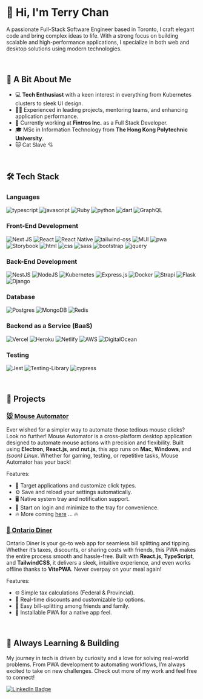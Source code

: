 # 👋 Hi, I'm Terry Chan

A passionate Full-Stack Software Engineer based in Toronto, I craft elegant code and bring complex ideas to life. With a strong focus on building scalable and high-performance applications, I specialize in both web and desktop solutions using modern technologies.

<br>

## 🌟 A Bit About Me
- 💻 **Tech Enthusiast** with a keen interest in everything from Kubernetes clusters to sleek UI design.
- 👨‍💻 Experienced in leading projects, mentoring teams, and enhancing application performance.
- 💼 Currently working at **Fintros Inc.** as a Full Stack Developer.
- 🎓 MSc in Information Technology from **The Hong Kong Polytechnic University**.
- 🐱 Cat Slave 💘  

<br>

## 🛠️ Tech Stack

### Languages

![typescript](https://img.shields.io/badge/TypeScript-3178C6?style=for-the-badge&logo=typescript&logoColor=white)
![javascript](https://img.shields.io/badge/JavaScript-323330?style=for-the-badge&logo=javascript&logoColor=F7DF1E)
![Ruby](https://img.shields.io/badge/ruby-%23CC342D.svg?style=for-the-badge&logo=ruby&logoColor=white)
![python](https://img.shields.io/badge/Python-3776AB?style=for-the-badge&logo=python&logoColor=white)
![dart](https://img.shields.io/badge/Dart-28B6F6?style=for-the-badge&logo=dart&logoColor=white)
![GraphQL](https://img.shields.io/badge/-GraphQL-E10098?style=for-the-badge&logo=graphql&logoColor=white)

### Front-End Development

![Next JS](https://img.shields.io/badge/Next-black?style=for-the-badge&logo=next.js&logoColor=white)
![React](https://img.shields.io/badge/react-%2320232a.svg?style=for-the-badge&logo=react&logoColor=%2361DAFB)
![React Native](https://img.shields.io/badge/react_native-%2320232a.svg?style=for-the-badge&logo=react&logoColor=%2361DAFB)
![tailwind-css](https://img.shields.io/badge/tailwind_css-06B6D4?style=for-the-badge&logo=tailwind-css&logoColor=white)
![MUI](https://img.shields.io/badge/MUI-%230081CB.svg?style=for-the-badge&logo=mui&logoColor=white)
![pwa](https://img.shields.io/badge/Progressive_Web_App-4285F4?style=for-the-badge&logo=googlechrome&logoColor=white)
![Storybook](https://img.shields.io/badge/-Storybook-FF4785?style=for-the-badge&logo=storybook&logoColor=white)
![html](https://img.shields.io/badge/HTML5-E34F26?style=for-the-badge&logo=html5&logoColor=white)
![css](https://img.shields.io/badge/CSS3-1572B6?style=for-the-badge&logo=css3&logoColor=white)
![sass](https://img.shields.io/badge/SASS-CC6699?style=for-the-badge&logo=sass&logoColor=white)
![bootstrap](https://img.shields.io/badge/Bootstrap-563D7C?style=for-the-badge&logo=bootstrap&logoColor=white)
![jquery](https://img.shields.io/badge/jQuery-0769AD?style=for-the-badge&logo=jquery&logoColor=white)

### Back-End Development
![NestJS](https://img.shields.io/badge/nestjs-%23E0234E.svg?style=for-the-badge&logo=nestjs&logoColor=white)
![NodeJS](https://img.shields.io/badge/node.js-6DA55F?style=for-the-badge&logo=node.js&logoColor=white)
![Kubernetes](https://img.shields.io/badge/kubernetes-%23326ce5.svg?style=for-the-badge&logo=kubernetes&logoColor=white)
![Express.js](https://img.shields.io/badge/express.js-%23404d59.svg?style=for-the-badge&logo=express&logoColor=%2361DAFB)
![Docker](https://img.shields.io/badge/docker-%230db7ed.svg?style=for-the-badge&logo=docker&logoColor=white)
![Strapi](https://img.shields.io/badge/strapi-%232E7EEA.svg?style=for-the-badge&logo=strapi&logoColor=white)
![Flask](https://img.shields.io/badge/flask-%23000.svg?style=for-the-badge&logo=flask&logoColor=white)
![Django](https://img.shields.io/badge/django-%23092E20.svg?style=for-the-badge&logo=django&logoColor=white)

### Database
![Postgres](https://img.shields.io/badge/postgres-%23316192.svg?style=for-the-badge&logo=postgresql&logoColor=white)
![MongoDB](https://img.shields.io/badge/MongoDB-%234ea94b.svg?style=for-the-badge&logo=mongodb&logoColor=white)
![Redis](https://img.shields.io/badge/redis-%23DD0031.svg?style=for-the-badge&logo=redis&logoColor=white)


### Backend as a Service (BaaS)

![Vercel](https://img.shields.io/badge/vercel-%23000000.svg?style=for-the-badge&logo=vercel&logoColor=white)
![Heroku](https://img.shields.io/badge/heroku-%23430098.svg?style=for-the-badge&logo=heroku&logoColor=white)
![Netlify](https://img.shields.io/badge/netlify-%23000000.svg?style=for-the-badge&logo=netlify&logoColor=#00C7B7)
![AWS](https://img.shields.io/badge/AWS-%23FF9900.svg?style=for-the-badge&logo=amazon-aws&logoColor=white)
![DigitalOcean](https://img.shields.io/badge/DigitalOcean-%230167ff.svg?style=for-the-badge&logo=digitalOcean&logoColor=white)

### Testing

![Jest](https://img.shields.io/badge/-jest-%23C21325?style=for-the-badge&logo=jest&logoColor=white)
![Testing-Library](https://img.shields.io/badge/-TestingLibrary-%23E33332?style=for-the-badge&logo=testing-library&logoColor=white)
![cypress](https://img.shields.io/badge/-cypress-%23E5E5E5?style=for-the-badge&logo=cypress&logoColor=058a5e)


<br>

## 🚀 Projects

### [🐭 Mouse Automator](https://github.com/cch01/mouse-automator)
Ever wished for a simpler way to automate those tedious mouse clicks? Look no further! Mouse Automator is a cross-platform desktop application designed to automate mouse actions with precision and flexibility. Built using **Electron**, **React.js**, and **nut.js**, this app runs on **Mac**, **Windows**, and *(soon) Linux*. Whether for gaming, testing, or repetitive tasks, Mouse Automator has your back!

Features:
- 🎯 Target applications and customize click types.
- ⚙️ Save and reload your settings automatically.
- 🖥️ Native system tray and notification support.
- 🚀 Start on login and minimize to the tray for convenience.
- 🔥 More coming [here](https://github.com/cch01/mouse-automator?tab=readme-ov-file#%EF%B8%8Ffeature-roadmap) ... 🔥

### [🍁 Ontario Diner](https://github.com/cch01/ontario-diner)
Ontario Diner is your go-to web app for seamless bill splitting and tipping. Whether it’s taxes, discounts, or sharing costs with friends, this PWA makes the entire process smooth and hassle-free. Built with **React.js**, **TypeScript**, and **TailwindCSS**, it delivers a sleek, intuitive experience, and even works offline thanks to **VitePWA**. Never overpay on your meal again!

Features:
- 🌐 Simple tax calculations (Federal & Provincial).
- 🎯 Real-time discounts and customizable tip options.
- 👥 Easy bill-splitting among friends and family.
- 📱 Installable PWA for a native app feel.

<br>
  
## 🌱 Always Learning & Building
My journey in tech is driven by curiosity and a love for solving real-world problems. From PWA development to automating workflows, I’m always excited to take on new challenges. Check out more of my work and feel free to connect!

[![LinkedIn Badge](https://img.shields.io/badge/LinkedIn-Connect-blue?style=for-the-badge&logo=linkedin)](https://www.linkedin.com/in/terry-chan-a02666216)
